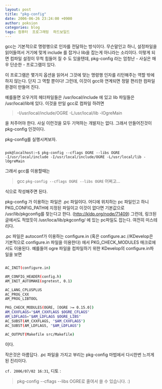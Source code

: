 ```yaml
---
layout: post
title: "pkg-config"
date: 2006-06-26 23:24:00 +0900
author: poksion
categories: blog
tags: 컴퓨터  프로그래밍  하드보일드
---
```


gcc는 기본적으로 명령행으로 인자를 전달하는 방식이다. 무슨말인고 하니, 설정파일을 읽어들여서 거기에 맞게 include 를 잡거나 lib을 잡는게 아니라는 소리이다. 이렇게 되면 컴파일 설정이 무척 힘들어 질 수 도 있을텐데, pkg-config 라는 엄청난 - 사실은 매우 단순한 - 프로그램이 있다.

이 프로그램은 몇가지 옵션을 읽어서 그것에 맞는 명령행 인자를 리턴해주는 역할 밖에 하지 않는다. 단지 그 역할 뿐이다! 그런데, 이것이 gcc와 연계되면 정말 편리한 컴파일 환경이 만들어 진다.

예를들면 오우거의 헤더파일들은 /usr/local/include 에 있고 lib 파일들은 /usr/local/lib에 있다. 이것을 만일 gcc로 컴파일 하려면

> -I/usr/local/include/OGRE -L/usr/local/lib -lOgreMain

을 처주어야 한다.
사실 이런것을 모두 기억하는 개발자는 없다. 그래서 만들어진것이 pkg-config 인것이다.

pkg-config를 실행시켜보자.

```shell

pok@localhost:~$ pkg-config --cflags OGRE --libs OGRE
-I/usr/local/include -I/usr/local/include/OGRE -L/usr/local/lib -lOgreMain

```

그래서 gcc를 이용할때는

> gcc `pkg-config --cflags OGRE --libs OGRE` 어쩌고...

식으로 작성해주면 된다.

pkg-config 가 이용하는 파일은 .pc 파일이다. 어디에 위치하는 pc 파일인고 하니 PKG_CONFIG_PATH에 지정된 파일이고 이것이 없다면 기본값으로 /usr/lib/pkgconfig를 찾는다고 한다. (http://kldp.org/node/71409)
그런데, 링크된 글에서도 적었듯이 /usr/loca/lib/pkgconfig/ 에 있는 pc파일도 잡는다. 여전히 미스테리다.

.pc 파일은 autoconf가 이용하는 configure.in (혹은 configure.ac //KDevelop은 기본적으로 configure.in 파일을 이용한다) 에서 PKG_CHECK_MODULES 매크로에서도 이용된다. 예를들어 ogre 파일을 컴파일하기 위한 KDevelop의 configure.in파일을 보면

```bash

AC_INIT(configure.in)

AM_CONFIG_HEADER(config.h)
AM_INIT_AUTOMAKE(ogretest, 0.1)

AC_LANG_CPLUSPLUS
AC_PROG_CXX
AM_PROG_LIBTOOL

PKG_CHECK_MODULES(OGRE, [OGRE >= 0.15.0])
AM_CXXFLAGS="$AM_CXXFLAGS $OGRE_CFLAGS"
AM_LDFLAGS="$AM_LDFLAGS $OGRE_LIBS"
AC_SUBST(AM_CXXFLAGS, "$AM_CXXFLAGS")
AC_SUBST(AM_LDFLAGS, "$AM_LDFLAGS")

AC_OUTPUT(Makefile src/Makefile)

```

이다.

작은것은 아름답다. .pc 파일을 가지고 부리는 pkg-config 마법에서 다시한번 느끼게 된 진리이다.

``cf. 2006/07/02 16:31``, 디토 :

> pkg-config --cflags --libs OGRE로 줄여서 쓸 수 있습니다. :)

